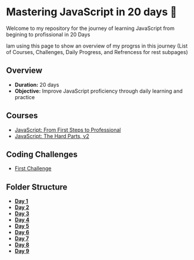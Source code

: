 # Mastering JavaScript in 20 days 🚀

Welcome to my repository for the journey of learning JavaScript from begining to profissional in 20 Days

Iam using this page to show an overview of my progrss in this journey (List of Courses, Challenges, Daily Progress, and Refrencess for rest subpages)


## Overview
- **Duration:** 20 days
- **Objective:** Improve JavaScript proficiency through daily learning and practice


## Courses
 - [JavaScript: From First Steps to Professional](https://frontendmasters.com/courses/javascript-first-steps/)
 - [JavaScript: The Hard Parts, v2](https://frontendmasters.com/courses/javascript-hard-parts-v2/)

## Coding Challenges
 - [First Challenge](...)

## Folder Structure
-  [**Day 1**](https://github.com/WaleedZriqui/Mastering-JavaScript-in-20-days/blob/main/Day1.md)
-  [**Day 2**](https://github.com/WaleedZriqui/Mastering-JavaScript-in-20-days/blob/main/Day2.md)
-  [**Day 3**](https://github.com/WaleedZriqui/Mastering-JavaScript-in-20-days/blob/main/Day3.md)
-  [**Day 4**](https://github.com/WaleedZriqui/Mastering-JavaScript-in-20-days/blob/main/Day4.md)
-  [**Day 5**](https://github.com/WaleedZriqui/Mastering-JavaScript-in-20-days/blob/main/Day5.md)
-  [**Day 6**](https://github.com/WaleedZriqui/Mastering-JavaScript-in-20-days/blob/main/Day6.md)
-  [**Day 7**](https://github.com/WaleedZriqui/Mastering-JavaScript-in-20-days/blob/main/Day7.md)
-  [**Day 8**](https://github.com/WaleedZriqui/Mastering-JavaScript-in-20-days/blob/main/Day8.md)
-  [**Day 9**](https://github.com/WaleedZriqui/Mastering-JavaScript-in-20-days/blob/main/Day9.md)